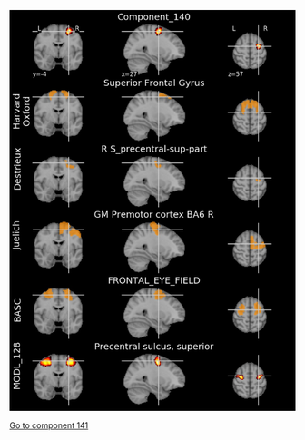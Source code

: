 


![140](preliminary/140.jpg "Component 140")

[Go to component 141](https://parietal-inria.github.io/MODL_atlas/1024/141 "Component 141")